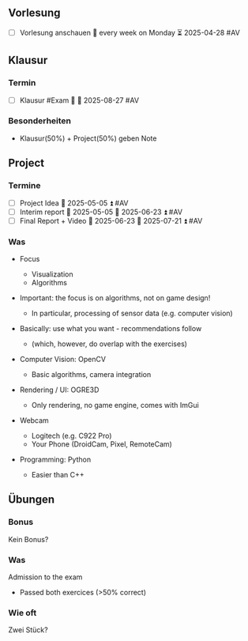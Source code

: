 ## Vorlesung
- [ ] Vorlesung anschauen 🔁 every week on Monday ⏳ 2025-04-28 #AV
## Klausur
### Termin
- [ ] Klausur #Exam 🔺 🛫 2025-08-27 #AV

### Besonderheiten
- Klausur(50%) + Project(50%) geben Note

## Project
### Termine
- [ ] Project Idea 📅 2025-05-05 ⏫ #AV
- [ ] Interim report 🛫 2025-05-05 📅 2025-06-23 ⏫ #AV
- [ ] Final Report + Video 🛫 2025-06-23 📅 2025-07-21 ⏫ #AV 
### Was
- Focus  
	- Visualization  
	- Algorithms  
- Important: the focus is on algorithms, not on game design!  
	- In particular, processing of sensor data (e.g. computer vision)

- Basically: use what you want - recommendations follow  
	- (which, however, do overlap with the exercises)  
- Computer Vision: OpenCV  
	- Basic algorithms, camera integration  
- Rendering / UI: OGRE3D  
	- Only rendering, no game engine, comes with ImGui  
- Webcam  
	- Logitech (e.g. C922 Pro)  
	- Your Phone (DroidCam, Pixel, RemoteCam)  
- Programming: Python  
	- Easier than C++

## Übungen
### Bonus
Kein Bonus?
### Was
Admission to the exam  
- Passed both exercices (>50% correct)
### Wie oft
Zwei Stück?